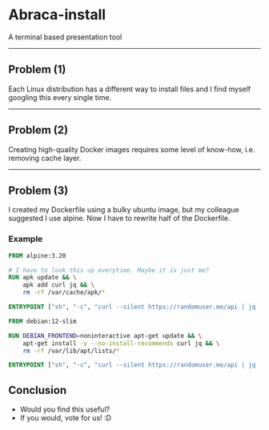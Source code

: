 # Abraca-install

A terminal based presentation tool

---

## Problem (1)

Each Linux distribution has a different way to install files and I find myself
googling this every single time.

---

## Problem (2)

Creating high-quality Docker images requires some level of know-how, i.e.
removing cache layer.

---

## Problem (3)

I created my Dockerfile using a bulky ubuntu image, but my colleague suggested
I use alpine. Now I have to rewrite half of the Dockerfile.

### Example


```dockerfile
FROM alpine:3.20

# I have to look this up everytime. Maybe it is just me?
RUN apk update && \
    apk add curl jq && \
    rm -rf /var/cache/apk/*

ENTRYPOINT ["sh", "-c", "curl --silent https://randomuser.me/api | jq '.results[0]'"]
```

```dockerfile
FROM debian:12-slim

RUN DEBIAN_FRONTEND=noninteractive apt-get update && \
    apt-get install -y --no-install-recommends curl jq && \
  	rm -rf /var/lib/apt/lists/*

ENTRYPOINT ["sh", "-c", "curl --silent https://randomuser.me/api | jq '.results[0]'"]
```

## Conclusion

* Would you find this useful?
* If you would, vote for us! :D

